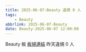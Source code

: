 ```yaml
---
title: 2025-06-07-Beauty 違規 0 人
tags:
    - Beauty
abbrlink: 2025-06-07-Beauty
date: Beauty-2025-06-07 12:00:00
---
```

Beauty 板 [板規連結](https://www.ptt.cc/bbs/Beauty/M.1630069980.A.84B.html)
昨天違規 0 人
